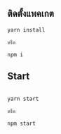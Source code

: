 ## ติดตั้งแพคเกต
```
yarn install

หรือ

npm i

```

## Start

```

yarn start

หรือ

npm start

```